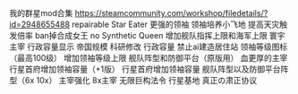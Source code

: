 我的群星mod合集
https://steamcommunity.com/workshop/filedetails/?id=2948655488
repairable Star Eater
更强的领袖
领袖培养小飞地
提高天灾触发倍率
ban掉合成女王 no Synthetic Queen
增加舰队指挥上限和海军上限
寰宇主宰
行政容量显示
帝国规模 科研修改 行政容量
禁止ai建造居住站
领袖等级图标（最高100级）
增加领袖等级上限
舰队阵型和防御平台（原版用）
血更厚的主宰
行星首府增加领袖容量（+1版）
行星首府增加领袖容量
舰队阵型以及防御平台阵型（6x 10x）
主宰强化
8x主宰
无限巨构法令
行星基地
真正の肃正协议
